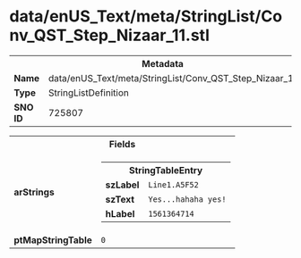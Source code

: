 <h1>data/enUS_Text/meta/StringList/Conv_QST_Step_Nizaar_11.stl</h1><table><tr><th colspan="100%">Metadata</th></tr><tr><td><b>Name</b></td><td>data/enUS_Text/meta/StringList/Conv_QST_Step_Nizaar_11.stl</td></tr><tr><td><b>Type</b></td><td>StringListDefinition</td></tr><tr><td><b>SNO ID</b></td><td>725807</td></tr></table>

<table><tr><th colspan="100%">Fields</th></tr><tr><td><b>arStrings</b></td><td><table><tr><th colspan="100%">StringTableEntry</th></tr><tr><td><b>szLabel</b></td><td><code>Line1.A5F52</code></td></tr><tr><td><b>szText</b></td><td><code>Yes...hahaha yes!</code></td></tr><tr><td><b>hLabel</b></td><td><code>1561364714</code></td></tr></table>


</td></tr><tr><td><b>ptMapStringTable</b></td><td><code>0</code></td></tr></table>

